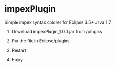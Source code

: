 impexPlugin
===========

Simple impex syntax colorer for Eclipse 3.5+ Java 1.7

1) Download impexPlugin_1.0.0.jar from /plugins 

2) Put the file in Eclipse/plugins

3) Restart

4) Enjoy

